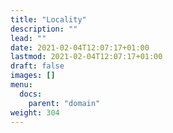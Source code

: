 ```yaml
---
title: "Locality"
description: ""
lead: ""
date: 2021-02-04T12:07:17+01:00
lastmod: 2021-02-04T12:07:17+01:00
draft: false
images: []
menu:
  docs:
    parent: "domain"
weight: 304
---
```



